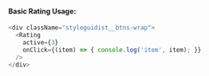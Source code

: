 #### Basic Rating Usage:

```js
<div className="styleguidist__btns-wrap">
  <Rating
    active={3}
    onClick={(item) => { console.log('item', item); }}
  />
</div>
```
